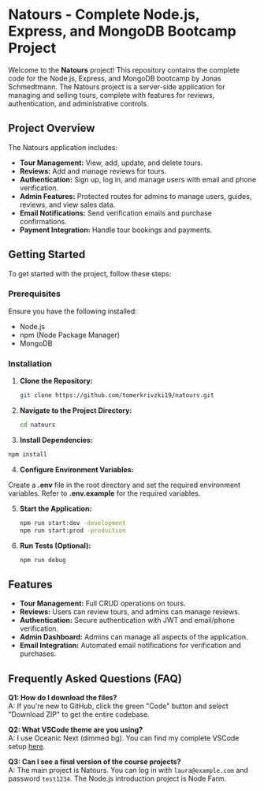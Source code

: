 # Natours - Complete Node.js, Express, and MongoDB Bootcamp Project

Welcome to the **Natours** project! This repository contains the complete code for the Node.js, Express, and MongoDB bootcamp by Jonas Schmedtmann. The Natours project is a server-side application for managing and selling tours, complete with features for reviews, authentication, and administrative controls.

## Project Overview

The Natours application includes:

- **Tour Management:** View, add, update, and delete tours.
- **Reviews:** Add and manage reviews for tours.
- **Authentication:** Sign up, log in, and manage users with email and phone verification.
- **Admin Features:** Protected routes for admins to manage users, guides, reviews, and view sales data.
- **Email Notifications:** Send verification emails and purchase confirmations.
- **Payment Integration:** Handle tour bookings and payments.

## Getting Started

To get started with the project, follow these steps:

### Prerequisites

Ensure you have the following installed:

- Node.js
- npm (Node Package Manager)
- MongoDB

### Installation

1.  **Clone the Repository:**

    ```bash
    git clone https://github.com/tomerkrivzki19/natours.git

    ```

2.  **Navigate to the Project Directory:**

    ```bash
    cd natours
    ```

3.  **Install Dependencies:**

```bash
npm install

```

4. **Configure Environment Variables:**

Create a **.env** file in the root directory and set the required environment variables. Refer to **.env.example** for the required variables.

5. **Start the Application:**

   ```bash
   npm run start:dev -development
   npm run start:prod -production

   ```

6. **Run Tests (Optional):**

   ```bash
   npm run debug

   ```

## Features

- **Tour Management:** Full CRUD operations on tours.
- **Reviews:** Users can review tours, and admins can manage reviews.
- **Authentication:** Secure authentication with JWT and email/phone verification.
- **Admin Dashboard:** Admins can manage all aspects of the application.
- **Email Integration:** Automated email notifications for verification and purchases.

## Frequently Asked Questions (FAQ)

**Q1: How do I download the files?**  
A: If you're new to GitHub, click the green "Code" button and select "Download ZIP" to get the entire codebase.

**Q2: What VSCode theme are you using?**  
A: I use Oceanic Next (dimmed bg). You can find my complete VSCode setup [here](https://github.com/voronianski/oceanic-next-color-scheme).

**Q3: Can I see a final version of the course projects?**  
A: The main project is Natours. You can log in with `laura@example.com` and password `test1234`. The Node.js introduction project is Node Farm.
